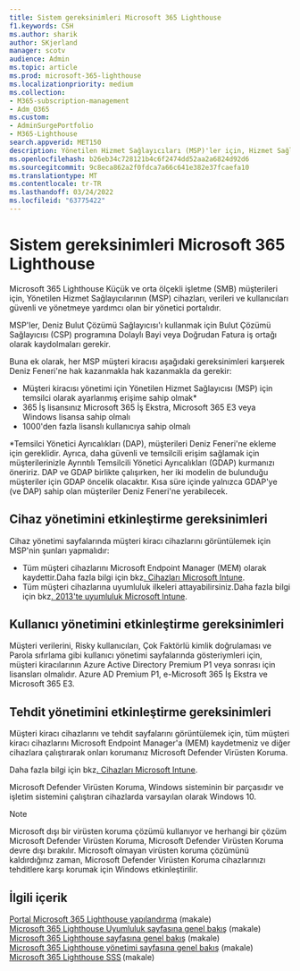 ```yaml
---
title: Sistem gereksinimleri Microsoft 365 Lighthouse
f1.keywords: CSH
ms.author: sharik
author: SKjerland
manager: scotv
audience: Admin
ms.topic: article
ms.prod: microsoft-365-lighthouse
ms.localizationpriority: medium
ms.collection:
- M365-subscription-management
- Adm_O365
ms.custom:
- AdminSurgePortfolio
- M365-Lighthouse
search.appverid: MET150
description: Yönetilen Hizmet Sağlayıcıları (MSP)'ler için, Hizmet Sağlayıcılarını (MSP) kullanmak Microsoft 365 Lighthouse.
ms.openlocfilehash: b26eb34c728121b4c6f2474dd52aa2a6824d92d6
ms.sourcegitcommit: 9c8eca862a2f0fdca7a66c641e382e37fcaefa10
ms.translationtype: MT
ms.contentlocale: tr-TR
ms.lasthandoff: 03/24/2022
ms.locfileid: "63775422"
---
```

# <a name="requirements-for-microsoft-365-lighthouse"></a>Sistem gereksinimleri Microsoft 365 Lighthouse

Microsoft 365 Lighthouse Küçük ve orta ölçekli işletme (SMB) müşterileri için, Yönetilen Hizmet Sağlayıcılarının (MSP) cihazları, verileri ve kullanıcıları güvenli ve yönetmeye yardımcı olan bir yönetici portalıdır.  

MSP'ler, Deniz Bulut Çözümü Sağlayıcısı'ı kullanmak için Bulut Çözümü Sağlayıcısı (CSP) programına Dolaylı Bayi veya Doğrudan Fatura iş ortağı olarak kaydolmaları gerekir.  

Buna ek olarak, her MSP müşteri kiracısı aşağıdaki gereksinimleri karşıerek Deniz Feneri'ne hak kazanmakla hak kazanmakla da gerekir:
 
- Müşteri kiracısı yönetimi için Yönetilen Hizmet Sağlayıcısı (MSP) için temsilci olarak ayarlanmış erişime sahip olmak*
- 365 İş lisansınız Microsoft 365 İş Ekstra, Microsoft 365 E3 veya Windows lisansa sahip olmalı
- 1000'den fazla lisanslı kullanıcıya sahip olmalı

*Temsilci Yönetici Ayrıcalıkları (DAP), müşterileri Deniz Feneri'ne ekleme için gereklidir. Ayrıca, daha güvenli ve temsilcili erişim sağlamak için müşterilerinizle Ayrıntılı Temsilcili Yönetici Ayrıcalıkları (GDAP) kurmanızı öneririz. DAP ve GDAP birlikte çalışırken, her iki modelin de bulunduğu müşteriler için GDAP öncelik olacaktır. Kısa süre içinde yalnızca GDAP'ye (ve DAP) sahip olan müşteriler Deniz Feneri'ne yerabilecek.

## <a name="requirements-for-enablingdevice-management"></a>Cihaz yönetimini etkinleştirme gereksinimleri

Cihaz yönetimi sayfalarında müşteri kiracı cihazlarını görüntülemek için MSP'nin şunları yapmalıdır:

- Tüm müşteri cihazlarını Microsoft Endpoint Manager (MEM) olarak kaydettir.Daha fazla bilgi için bkz[. Cihazları Microsoft Intune](/mem/intune/enrollment/).
- Tüm müşteri cihazlarına uyumluluk ilkeleri attayabilirsiniz.Daha fazla bilgi için bkz[. 2013'te uyumluluk Microsoft Intune](/mem/intune/protect/create-compliance-policy).

## <a name="requirements-for-enabling-usermanagement"></a>Kullanıcı yönetimini etkinleştirme gereksinimleri

Müşteri verilerini, Risky kullanıcıları, Çok Faktörlü kimlik doğrulaması ve Parola sıfırlama gibi kullanıcı yönetimi sayfalarında gösteriymleri için, müşteri kiracılarının Azure Active Directory Premium P1 veya sonrası için lisansları olmalıdır. Azure AD Premium P1, e-Microsoft 365 İş Ekstra ve Microsoft 365 E3.

## <a name="requirements-for-enablingthreat-management"></a>Tehdit yönetimini etkinleştirme gereksinimleri

Müşteri kiracı cihazlarını ve tehdit sayfalarını görüntülemek için, tüm müşteri kiracı cihazlarını Microsoft Endpoint Manager'a (MEM) kaydetmeniz ve diğer cihazlara çalıştırarak onları korumanız Microsoft Defender Virüsten Koruma.  

Daha fazla bilgi için bkz[. Cihazları Microsoft Intune](/mem/intune/enrollment/).  

Microsoft Defender Virüsten Koruma, Windows sisteminin bir parçasıdır ve işletim sistemini çalıştıran cihazlarda varsayılan olarak Windows 10.  

> [!NOTE]
> Microsoft dışı bir virüsten koruma çözümü kullanıyor ve herhangi bir çözüm Microsoft Defender Virüsten Koruma, Microsoft Defender Virüsten Koruma devre dışı bırakılır. Microsoft olmayan virüsten koruma çözümünü kaldırdığınız zaman, Microsoft Defender Virüsten Koruma cihazlarınızı tehditlere karşı korumak için Windows etkinleştirilir.

## <a name="related-content"></a>İlgili içerik

[Portal Microsoft 365 Lighthouse yapılandırma](m365-lighthouse-configure-portal-security.md) (makale)\
[Microsoft 365 Lighthouse Uyumluluk sayfasına genel bakış](m365-lighthouse-device-compliance-page-overview.md) (makale)\
[Microsoft 365 Lighthouse sayfasına genel bakış](m365-lighthouse-users-page-overview.md) (makale)\
[Microsoft 365 Lighthouse yönetimi sayfasına genel bakış](m365-lighthouse-threat-management-page-overview.md) (makale)\
[Microsoft 365 Lighthouse SSS](m365-lighthouse-faq.yml) (makale)

